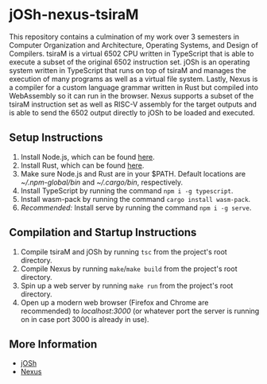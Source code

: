 # jOSh-nexus-tsiraM

This repository contains a culmination of my work over 3 semesters in Computer Organization and Architecture, Operating Systems, and Design of Compilers. tsiraM is a virtual 6502 CPU written in TypeScript that is able to execute a subset of the original 6502 instruction set. jOSh is an operating system written in TypeScript that runs on top of tsiraM and manages the execution of many programs as well as a virtual file system. Lastly, Nexus is a compiler for a custom language grammar written in Rust but compiled into WebAssembly so it can run in the browser. Nexus supports a subset of the tsiraM instruction set as well as RISC-V assembly for the target outputs and is able to send the 6502 output directly to jOSh to be loaded and executed.

## Setup Instructions
1. Install Node.js, which can be found [here](https://nodejs.org/en).
2. Install Rust, which can be found [here](https://www.rust-lang.org/tools/install).
3. Make sure Node.js and Rust are in your $PATH. Default locations are *~/.npm-global/bin* and *~/.cargo/bin*, respectively.
4. Install TypeScript by running the command `npm i -g typescript`.
5. Install wasm-pack by running the command `cargo install wasm-pack`.
6. *Recommended:* Install serve by running the command `npm i -g serve`.

## Compilation and Startup Instructions
1. Compile tsiraM and jOSh by running `tsc` from the project's root directory.
2. Compile Nexus by running `make`/`make build` from the project's root directory.
3. Spin up a web server by running `make run` from the project's root directory.
4. Open up a modern web browser (Firefox and Chrome are recommended) to *localhost:3000* (or whatever port the server is running on in case port 3000 is already in use).

## More Information
* [jOSh](https://github.com/joshuaseligman/jOSh)
* [Nexus](https://github.com/joshuaseligman/nexus-compiler)
